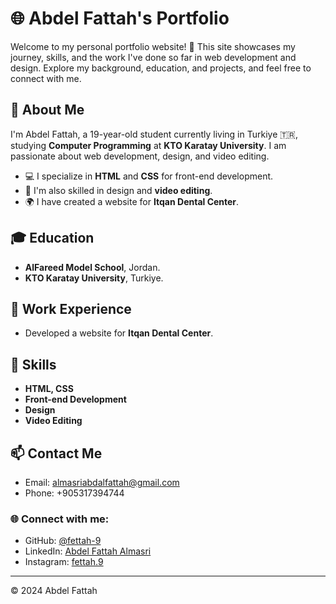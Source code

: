 # 🌐 Abdel Fattah's Portfolio

Welcome to my personal portfolio website! 🎨 This site showcases my journey, skills, and the work I've done so far in web development and design. Explore my background, education, and projects, and feel free to connect with me.

## 📖 About Me

I'm Abdel Fattah, a 19-year-old student currently living in Turkiye 🇹🇷, studying **Computer Programming** at **KTO Karatay University**. I am passionate about web development, design, and video editing.

- 💻 I specialize in **HTML** and **CSS** for front-end development.
- 🎨 I'm also skilled in design and **video editing**.
- 🌍 I have created a website for **Itqan Dental Center**.

## 🎓 Education

- **AlFareed Model School**, Jordan.
- **KTO Karatay University**, Turkiye.

## 💼 Work Experience

- Developed a website for **Itqan Dental Center**.

## 🔧 Skills

- **HTML, CSS**
- **Front-end Development**
- **Design**
- **Video Editing**

## 📫 Contact Me

- Email: [almasriabdalfattah@gmail.com](mailto:almasriabdalfattah@gmail.com)
- Phone: +905317394744

### 🌐 Connect with me:

- GitHub: [@fettah-9](https://github.com/fettah-9)
- LinkedIn: [Abdel Fattah Almasri](www.linkedin.com/in/abdalfattah-almasri-508533332)
- Instagram: [fettah.9](https://www.instagram.com/fettah.9/)

---

© 2024 Abdel Fattah
